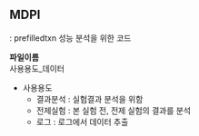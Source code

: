 ## MDPI
: prefilledtxn 성능 분석을 위한 코드

**파일이름**   
사용용도_데이터

  * 사용용도
    - 결과분석 : 실험결과 분석을 위함
    - 전제실험 : 본 실험 전, 전제 실험의 결과를 분석
    - 로그 : 로그에서 데이터 추출
